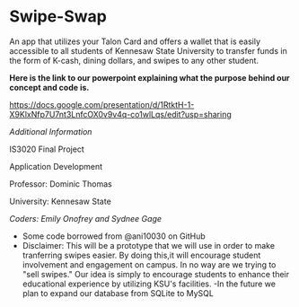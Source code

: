 # Swipe-Swap

An app that utilizes your Talon Card and offers a wallet that is easily accessible to all students of Kennesaw State University to transfer funds in the form of K-cash, dining dollars, and swipes to any other student.

**Here is the link to our powerpoint explaining what the purpose behind our concept and code is.**


 https://docs.google.com/presentation/d/1RtktH-1-X9KlxNfp7U7nt3LnfcOX0v9v4q-co1wlLqs/edit?usp=sharing

*Additional Information*


 IS3020 Final Project


 Application Development


 Professor: Dominic Thomas


 University: Kennesaw State


 *Coders: Emily Onofrey and Sydnee Gage*
 

 - Some code borrowed from @ani10030 on GitHub
 - Disclaimer: This will be a prototype that we will use in order to make tranferring swipes easier. By doing this,it will encourage student involvement and engagement on campus. In no way are we trying to "sell swipes." Our idea is simply to encourage students to enhance their educational experience by utilizing KSU's facilities. 
-In the future we plan to expand our database from SQLite to MySQL
